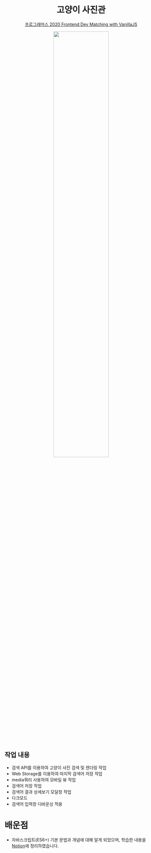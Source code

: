 <h1 align="center">고양이 사진관</h1>
<p align="center"><a href="https://programmers.co.kr/competitions/131/2020-web-fe-first" title="고양이 사진관" target="_blank">프로그래머스 2020 Frontend Dev Matching with VanillaJS</a></p><p align="center"></p>
<div align="center"><img width=60% src="https://user-images.githubusercontent.com/73439375/181865088-37b1e311-ae49-4bee-ac7e-dd6a01105616.png"></div>

## 작업 내용

- 검색 API를 이용하여 고양이 사진 검색 및 렌더링 작업
- Web Storage를 이용하여 마지막 검색어 저장 작업
- media쿼리 사용하여 모바일 뷰 작업 
- 검색어 저장 작업
- 검색어 결과 상세보기 모달창 작업
- 다크모드 
- 검색어 입력창 디바운싱 적용

# 배운점
- 자바스크립트(ES6+) 기본 문법과 개념에 대해 알게 되었으며, 학습한 내용을  <a href="https://geunu97-6.notion.site/Javascript-JS-6c3e9a89885246e99ca33438609b6fd3" title="자바스크립트">Notion</a>에 정리하였습니다.

